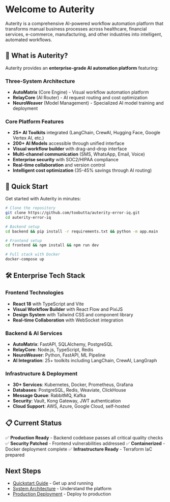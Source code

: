 # Welcome to Auterity

Auterity is a comprehensive AI-powered workflow automation platform that transforms manual business processes across healthcare, financial services, e-commerce, manufacturing, and other industries into intelligent, automated workflows.

## 🎯 What is Auterity?

Auterity provides an **enterprise-grade AI automation platform** featuring:

### **Three-System Architecture**
- **AutoMatrix** (Core Engine) - Visual workflow automation platform
- **RelayCore** (AI Router) - AI request routing and cost optimization  
- **NeuroWeaver** (Model Management) - Specialized AI model training and deployment

### **Core Platform Features**
- **25+ AI Toolkits** integrated (LangChain, CrewAI, Hugging Face, Google Vertex AI, etc.)
- **200+ AI Models** accessible through unified interface
- **Visual workflow builder** with drag-and-drop interface
- **Multi-channel communication** (SMS, WhatsApp, Email, Voice)
- **Enterprise security** with SOC2/HIPAA compliance
- **Real-time collaboration** and version control
- **Intelligent cost optimization** (35-45% savings through AI routing)

## 🚀 Quick Start

Get started with Auterity in minutes:

```bash
# Clone the repository
git clone https://github.com/toobutta/auterity-error-iq.git
cd auterity-error-iq

# Backend setup
cd backend && pip install -r requirements.txt && python -m app.main

# Frontend setup
cd frontend && npm install && npm run dev

# Full stack with Docker
docker-compose up
```

## 🛠 Enterprise Tech Stack

### **Frontend Technologies**
- **React 18** with TypeScript and Vite
- **Visual Workflow Builder** with React Flow and PixiJS
- **Design System** with Tailwind CSS and component library
- **Real-time Collaboration** with WebSocket integration

### **Backend & AI Services**  
- **AutoMatrix**: FastAPI, SQLAlchemy, PostgreSQL
- **RelayCore**: Node.js, TypeScript, Redis  
- **NeuroWeaver**: Python, FastAPI, ML Pipeline
- **AI Integration**: 25+ toolkits including LangChain, CrewAI, LangGraph

### **Infrastructure & Deployment**
- **30+ Services**: Kubernetes, Docker, Prometheus, Grafana
- **Databases**: PostgreSQL, Redis, Weaviate, ClickHouse  
- **Message Queue**: RabbitMQ, Kafka
- **Security**: Vault, Kong Gateway, JWT authentication
- **Cloud Support**: AWS, Azure, Google Cloud, self-hosted

## 📋 Current Status

✅ **Production Ready** - Backend codebase passes all critical quality checks
✅ **Security Patched** - Frontend vulnerabilities addressed
✅ **Containerized** - Docker deployment complete
✅ **Infrastructure Ready** - Terraform IaC prepared

## Next Steps

- [Quickstart Guide](/quickstart) - Get up and running
- [System Architecture](/architecture/system-architecture) - Understand the platform
- [Production Deployment](/deployment/production-deployment) - Deploy to production
